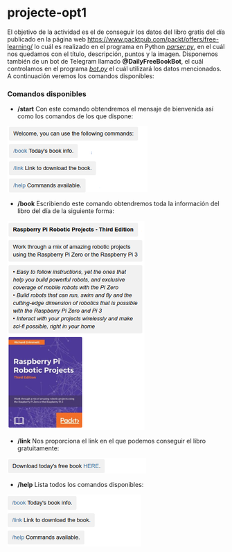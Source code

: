 # projecte-opt1

El objetivo de la actividad es el de conseguir los datos del libro gratis del día publicado en la página web https://www.packtpub.com/packt/offers/free-learning/ lo cuál es realizado en el programa en Python [*parser.py*](/parser.py), en el cuál nos quedamos con el título, descripción, puntos y la imagen. Disponemos también de un bot de Telegram llamado **@DailyFreeBookBot**, el cuál controlamos en el programa [*bot.py*](/bot.py) el cuál utilizará los datos mencionados. A continuación veremos los comandos disponibles:

### Comandos disponibles
* **/start** Con este comando obtendremos el mensaje de bienvenida así como los comandos de los que dispone:

![](/images/start.png)

* **/book** Escribiendo este comando obtendremos toda la información del libro del día de la siguiente forma:

![](/images/book.png)

* **/link** Nos proporciona el link en el que podemos conseguir el libro gratuitamente: 

![](/images/link.png)

* **/help** Lista todos los comandos disponibles:

![](/images/help.png)
